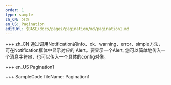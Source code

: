 ```yaml
--- 
order: 1
type: sample
zh_CN: 分页
en_US: Pagination
editUrl: $BASE/docs/pages/pagination/md/pagination1.md
---
```


+++ zh_CN
通过调用Notification的info、ok、warning、error、simple方法，可在Notification框体中显示对应的
    Alert。要显示一个Alert, 您可以简单地传入一个消息字符串，也可以传入一个具体的config对像。

+++ en_US
Pagination1

+++ SampleCode
fileName: Pagination1
